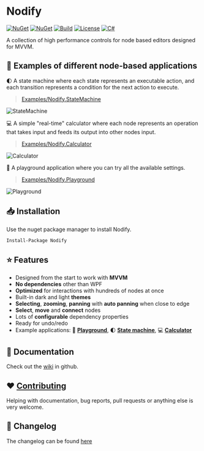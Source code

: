 
# Nodify
[![NuGet](https://img.shields.io/nuget/v/Nodify?style=for-the-badge&logo=nuget&label=release)](https://www.nuget.org/packages/Nodify/)
[![NuGet](https://img.shields.io/nuget/dt/Nodify?label=downloads&style=for-the-badge&logo=nuget)](https://www.nuget.org/packages/Nodify)
[![Build](https://img.shields.io/github/workflow/status/miroiu/nodify/Build?style=for-the-badge&logo=.net)](https://github.com/miroiu/nodify/actions)
[![License](https://img.shields.io/github/license/miroiu/nodify?style=for-the-badge)](https://github.com/miroiu/nodify/blob/master/LICENSE)
[![C#](https://img.shields.io/static/v1?label=docs&message=WIP&color=orange&style=for-the-badge)](https://github.com/miroiu/nodify/wiki)

 A collection of high performance controls for node based editors designed for MVVM.

## 🚀 Examples of different node-based applications

🌓 A state machine where each state represents an executable action, and each transition represents a condition for the next action to execute.

> [Examples/Nodify.StateMachine](Examples/Nodify.StateMachine)

![StateMachine](https://i.imgur.com/nVKV5ly.gif)

💻 A simple "real-time" calculator where each node represents an operation that takes input and feeds its output into other nodes input.

> [Examples/Nodify.Calculator](Examples/Nodify.Calculator)

![Calculator](https://i.imgur.com/jonrZAq.gif)

🎨 A playground application where you can try all the available settings.

> [Examples/Nodify.Playground](Examples/Nodify.Playground)

![Playground](https://i.imgur.com/aqrUpuP.gif)

## 📥 Installation
Use the nuget package manager to install Nodify.

```
Install-Package Nodify
```

## ⭐️ Features
 
 - Designed from the start to work with **MVVM**
 - **No dependencies** other than WPF
 - **Optimized** for interactions with hundreds of nodes at once
 - Built-in dark and light **themes**
 - **Selecting**, **zooming**, **panning** with **auto panning** when close to edge
 - **Select**, **move** and **connect** nodes
 - Lots of **configurable** dependency properties
 - Ready for undo/redo
 - Example applications: 🎨 [**Playground**](Examples/Nodify.Playground), 🌓 [**State machine**](Examples/Nodify.StateMachine), 💻 [**Calculator**](Examples/Nodify.Calculator)
 
## 📝 Documentation

Check out the [wiki](https://github.com/miroiu/nodify/wiki) in github.

## ❤️ [Contributing](CONTRIBUTING.md)

Helping with documentation, bug reports, pull requests or anything else is very welcome. 

## 📃 Changelog

The changelog can be found [here](CHANGELOG.md)
